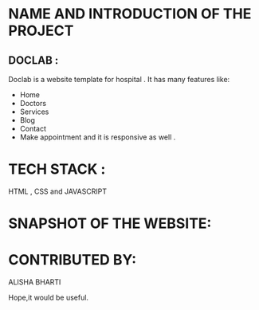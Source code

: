 # NAME AND INTRODUCTION OF THE PROJECT
## DOCLAB :
Doclab is a website template for hospital . It has many features like:
- Home
- Doctors
- Services
- Blog
- Contact
- Make appointment and it is responsive as well .

# TECH STACK :
HTML , CSS and JAVASCRIPT 

# SNAPSHOT OF THE WEBSITE:




# CONTRIBUTED BY:
ALISHA BHARTI

Hope,it would be useful.

